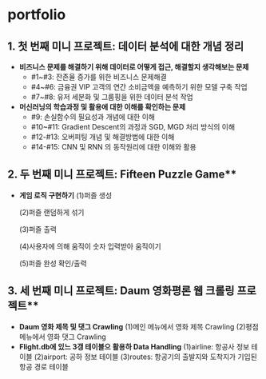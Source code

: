 # portfolio
## 1. 첫 번째 미니 프로젝트: 데이터 분석에 대한 개념 정리
- **비즈니스 문제를 해결하기 위해 데이터로 어떻게 접근, 해결할지 생각해보는 문제**
    - #1~#3: 잔존율 증가를 위한 비즈니스 문제해결 
    - #4~#6: 금융권 VIP 고객의 연간 소비금액을 예측하기 위한 모델 구축 작업
    - #7~#8: 유저 세분화 및 그룹핑을 위한 데이터 분석 작업
- **머신러닝의 학습과정 및 활용에 대한 이해를 확인하는 문제**
    - #9: 손실함수의 필요성과 개념에 대한 이해
    - #10~#11: Gradient Descent의 과정과 SGD, MGD 처리 방식의 이해
    - #12-#13: 오버피팅 개념 및 해결방법에 대한 이해
    - #14-#15: CNN 및 RNN 의 동작원리에 대한 이해와 활용


## 2. 두 번째 미니 프로젝트: Fifteen Puzzle Game**
- **게임 로직 구현하기**
    (1)퍼즐 생성 
  
    (2)퍼즐 랜덤하게 섞기
  
    (3)퍼즐 출력
  
    (4)사용자에 의해 움직이 숫자 입력받아 움직이기
  
    (5)퍼즐 완성 확인/출력
  


## 3. 세 번째 미니 프로젝트: Daum 영화평론 웹 크롤링 프로젝트**
- **Daum 영화 제목 및 댓그 Crawling**
  (1)메인 메뉴에서 영화 제목 Crawling
  (2)평점 메뉴에서 영화 댓그 Crawling
- **Flight.db에 있느 3갱 테이블으 활용하 Data Handling**
  (1)airline: 항공사 정보 테이블 
  (2)airport: 공하 정보 테이블
  (3)routes: 항공기의 출발지와 도착지가 기입된 항공 경로 테이블
